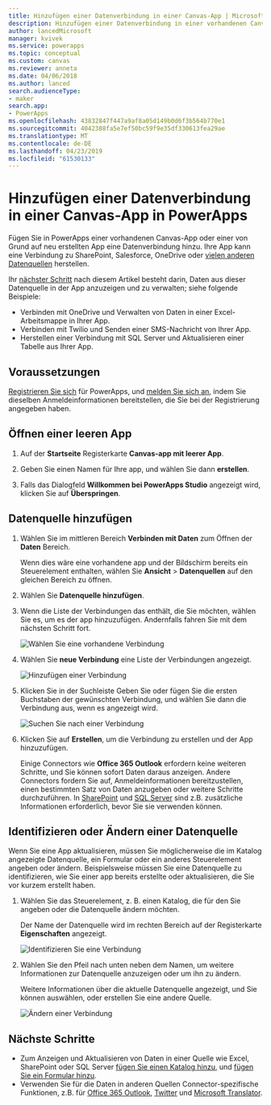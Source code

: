 ```yaml
---
title: Hinzufügen einer Datenverbindung in einer Canvas-App | Microsoft-Dokumentation
description: Hinzufügen einer Datenverbindung in einer vorhandenen Canvas-App oder in einer leeren App
author: lancedMicrosoft
manager: kvivek
ms.service: powerapps
ms.topic: conceptual
ms.custom: canvas
ms.reviewer: anneta
ms.date: 04/06/2018
ms.author: lanced
search.audienceType:
- maker
search.app:
- PowerApps
ms.openlocfilehash: 43832847f447a9af8a05d149b0d6f3b564b770e1
ms.sourcegitcommit: 4042388fa5e7ef50bc59f9e35df330613fea29ae
ms.translationtype: MT
ms.contentlocale: de-DE
ms.lasthandoff: 04/23/2019
ms.locfileid: "61530133"
---
```

# <a name="add-a-data-connection-to-a-canvas-app-in-powerapps"></a>Hinzufügen einer Datenverbindung in einer Canvas-App in PowerApps

Fügen Sie in PowerApps einer vorhandenen Canvas-App oder einer von Grund auf neu erstellten App eine Datenverbindung hinzu. Ihre App kann eine Verbindung zu SharePoint, Salesforce, OneDrive oder [vielen anderen Datenquellen](connections-list.md) herstellen.

Ihr [nächster Schritt](#next-steps) nach diesem Artikel besteht darin, Daten aus dieser Datenquelle in der App anzuzeigen und zu verwalten; siehe folgende Beispiele:

* Verbinden mit OneDrive und Verwalten von Daten in einer Excel-Arbeitsmappe in Ihrer App.
* Verbinden mit Twilio und Senden einer SMS-Nachricht von Ihrer App.
* Herstellen einer Verbindung mit SQL Server und Aktualisieren einer Tabelle aus Ihrer App.

## <a name="prerequisites"></a>Voraussetzungen

[Registrieren Sie sich](../signup-for-powerapps.md) für PowerApps, und [melden Sie sich an](http://web.powerapps.com?utm_source=padocs&utm_medium=linkinadoc&utm_campaign=referralsfromdoc), indem Sie dieselben Anmeldeinformationen bereitstellen, die Sie bei der Registrierung angegeben haben.

## <a name="open-a-blank-app"></a>Öffnen einer leeren App

1. Auf der **Startseite** Registerkarte **Canvas-app mit leerer App**.

1. Geben Sie einen Namen für Ihre app, und wählen Sie dann **erstellen**.

1. Falls das Dialogfeld **Willkommen bei PowerApps Studio** angezeigt wird, klicken Sie auf **Überspringen**.

## <a name="add-data-source"></a>Datenquelle hinzufügen

1. Wählen Sie im mittleren Bereich **Verbinden mit Daten** zum Öffnen der **Daten** Bereich.

    Wenn dies wäre eine vorhandene app und der Bildschirm bereits ein Steuerelement enthalten, wählen Sie **Ansicht** > **Datenquellen** auf den gleichen Bereich zu öffnen.

1. Wählen Sie **Datenquelle hinzufügen**.

1. Wenn die Liste der Verbindungen das enthält, die Sie möchten, wählen Sie es, um es der app hinzuzufügen. Andernfalls fahren Sie mit dem nächsten Schritt fort.

    ![Wählen Sie eine vorhandene Verbindung](./media/add-data-connection/choose-existing-connection.png)

1. Wählen Sie **neue Verbindung** eine Liste der Verbindungen angezeigt.

    ![Hinzufügen einer Verbindung](./media/add-data-connection/add-connection.png)

1. Klicken Sie in der Suchleiste Geben Sie oder fügen Sie die ersten Buchstaben der gewünschten Verbindung, und wählen Sie dann die Verbindung aus, wenn es angezeigt wird.

    ![Suchen Sie nach einer Verbindung](./media/add-data-connection/search-connections.png)

1. Klicken Sie auf **Erstellen**, um die Verbindung zu erstellen und der App hinzuzufügen.

    Einige Connectors wie **Office 365 Outlook** erfordern keine weiteren Schritte, und Sie können sofort Daten daraus anzeigen. Andere Connectors fordern Sie auf, Anmeldeinformationen bereitzustellen, einen bestimmten Satz von Daten anzugeben oder weitere Schritte durchzuführen. In [SharePoint](connections/connection-sharepoint-online.md) und [SQL Server](connections/connection-azure-sqldatabase.md) sind z.B. zusätzliche Informationen erforderlich, bevor Sie sie verwenden können.

## <a name="identify-or-change-a-data-source"></a>Identifizieren oder Ändern einer Datenquelle
Wenn Sie eine App aktualisieren, müssen Sie möglicherweise die im Katalog angezeigte Datenquelle, ein Formular oder ein anderes Steuerelement angeben oder ändern. Beispielsweise müssen Sie eine Datenquelle zu identifizieren, wie Sie einer app bereits erstellte oder aktualisieren, die Sie vor kurzem erstellt haben.

1. Wählen Sie das Steuerelement, z. B. einen Katalog, die für den Sie angeben oder die Datenquelle ändern möchten.

    Der Name der Datenquelle wird im rechten Bereich auf der Registerkarte **Eigenschaften** angezeigt.

    ![Identifizieren Sie eine Verbindung](./media/add-data-connection/identify-connection.png)

1. Wählen Sie den Pfeil nach unten neben dem Namen, um weitere Informationen zur Datenquelle anzuzeigen oder um ihn zu ändern.

    Weitere Informationen über die aktuelle Datenquelle angezeigt, und Sie können auswählen, oder erstellen Sie eine andere Quelle.

    ![Ändern einer Verbindung](./media/add-data-connection/change-connection.png)

## <a name="next-steps"></a>Nächste Schritte

* Zum Anzeigen und Aktualisieren von Daten in einer Quelle wie Excel, SharePoint oder SQL Server [fügen Sie einen Katalog hinzu](add-gallery.md), und [fügen Sie ein Formular hinzu](add-form.md).
* Verwenden Sie für die Daten in anderen Quellen Connector-spezifische Funktionen, z.B. für [Office 365 Outlook](connections/connection-office365-outlook.md), [Twitter](connections/connection-twitter.md) und [Microsoft Translator](connections/connection-microsoft-translator.md).

